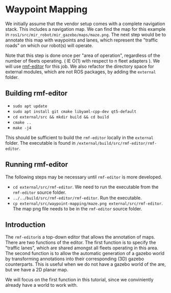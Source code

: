 # Waypoint Mapping
We initially assume that the vendor setup comes with a complete navigation stack. This includes a navigation map. We can find the map for this example in `ros1/src/mir_robot/mir_gazebo/maps/maze.png`. The next step would be to annotate this map with waypoints and lanes, which represent the "traffic roads" on which our robot(s) will operate. 

Note that this step is done once per "area of operation", regardless of the number of fleets operating. ( IE O(1) with respect to n fleet adapters ). We will use [rmf-editor](https://github.com/osrf/rmf-editor.git) for this job. We also refactor the directory space for external modules, which are not ROS packages, by adding the `external` folder.

## Building rmf-editor
* `sudo apt update`
* `sudo apt install git cmake libyaml-cpp-dev qt5-default`
* `cd external/src && mkdir build && cd build`
* `cmake ..`
* `make -j4`

This should be sufficient to build the `rmf-editor` locally in the `external` folder. The executable is found in `/external/build/src/rmf-editor/rmf-editor`.

## Running rmf-editor
The following steps may be necessary until `rmf-editor` is more developed.
* `cd external/src/rmf-editor`. We need to run the executable from the `rmf-editor` source folder.
* `../../build/src/rmf-editor/rmf-editor`. Run the executable.
* `cp external/src/waypoint-mapping/maze.png external/src/rmf-editor`. The map png file needs to be in the `rmf-editor` source folder. 

## Introduction
The `rmf-editor`is a top-down editor that allows the annotation of maps. There are two functions of the editor. The first function is to specify the "traffic lanes", which are shared amongst all fleets operating in this area. The second function is to allow the automatic generation of a gazebo world by transforming annotations into their corresponding (3D) gazebo counterparts. This is useful when we do not have a gazebo world of the are, but we have a 2D planar map.

We will focus on the first function in this tutorial, since we conviniently already have a world to work with.


